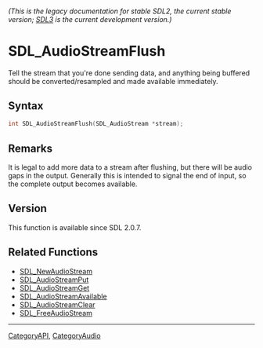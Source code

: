 ###### (This is the legacy documentation for stable SDL2, the current stable version; [SDL3](https://wiki.libsdl.org/SDL3/) is the current development version.)
# SDL_AudioStreamFlush

Tell the stream that you're done sending data, and anything being buffered should be converted/resampled and made available immediately.

## Syntax

```c
int SDL_AudioStreamFlush(SDL_AudioStream *stream);

```

## Remarks

It is legal to add more data to a stream after flushing, but there will be
audio gaps in the output. Generally this is intended to signal the end of
input, so the complete output becomes available.

## Version

This function is available since SDL 2.0.7.

## Related Functions

* [SDL_NewAudioStream](SDL_NewAudioStream)
* [SDL_AudioStreamPut](SDL_AudioStreamPut)
* [SDL_AudioStreamGet](SDL_AudioStreamGet)
* [SDL_AudioStreamAvailable](SDL_AudioStreamAvailable)
* [SDL_AudioStreamClear](SDL_AudioStreamClear)
* [SDL_FreeAudioStream](SDL_FreeAudioStream)

----
[CategoryAPI](CategoryAPI), [CategoryAudio](CategoryAudio)


